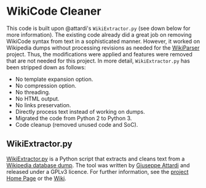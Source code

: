 # WikiCode Cleaner
This code is built upon @attardi's `WikiExtractor.py` (see down below for more information). The existing code already did a great job on removing WikiCode syntax from text in a sophisticated manner. However, it worked on Wikipedia dumps without processing revisions as needed for the [WikiParser](https://github.com/0nse/WikiParser) project. Thus, the modifications were applied and features were removed that are not needed for this project. In more detail, `WikiExtractor.py` has been stripped down as follows:

* No template expansion option.
* No compression option.
* No threading.
* No HTML output.
* No links preservation.
* Directly process text instead of working on dumps.
* Migrated the code from Python 2 to Python 3.
* Code cleanup (removed unused code and SoC).

## WikiExtractor.py
[WikiExtractor.py](http://medialab.di.unipi.it/wiki/Wikipedia_Extractor) is a Python script that extracts and cleans text from a [Wikipedia database dump](http://download.wikimedia.org/). The tool was written by [Giuseppe Attardi](https://github.com/attardi) and released under a GPLv3 licence. For further information, see the [project Home Page](http://medialab.di.unipi.it/wiki/Wikipedia_Extractor) or the [Wiki](https://github.com/attardi/wikiextractor/wiki).
